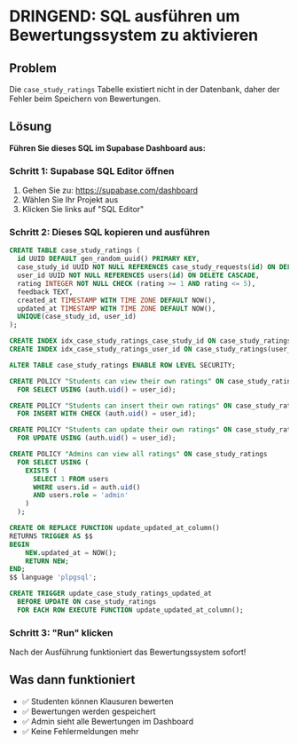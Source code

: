 # DRINGEND: SQL ausführen um Bewertungssystem zu aktivieren

## Problem
Die `case_study_ratings` Tabelle existiert nicht in der Datenbank, daher der Fehler beim Speichern von Bewertungen.

## Lösung
**Führen Sie dieses SQL im Supabase Dashboard aus:**

### Schritt 1: Supabase SQL Editor öffnen
1. Gehen Sie zu: https://supabase.com/dashboard
2. Wählen Sie Ihr Projekt aus
3. Klicken Sie links auf "SQL Editor"

### Schritt 2: Dieses SQL kopieren und ausführen

```sql
CREATE TABLE case_study_ratings (
  id UUID DEFAULT gen_random_uuid() PRIMARY KEY,
  case_study_id UUID NOT NULL REFERENCES case_study_requests(id) ON DELETE CASCADE,
  user_id UUID NOT NULL REFERENCES users(id) ON DELETE CASCADE,
  rating INTEGER NOT NULL CHECK (rating >= 1 AND rating <= 5),
  feedback TEXT,
  created_at TIMESTAMP WITH TIME ZONE DEFAULT NOW(),
  updated_at TIMESTAMP WITH TIME ZONE DEFAULT NOW(),
  UNIQUE(case_study_id, user_id)
);

CREATE INDEX idx_case_study_ratings_case_study_id ON case_study_ratings(case_study_id);
CREATE INDEX idx_case_study_ratings_user_id ON case_study_ratings(user_id);

ALTER TABLE case_study_ratings ENABLE ROW LEVEL SECURITY;

CREATE POLICY "Students can view their own ratings" ON case_study_ratings
  FOR SELECT USING (auth.uid() = user_id);

CREATE POLICY "Students can insert their own ratings" ON case_study_ratings
  FOR INSERT WITH CHECK (auth.uid() = user_id);

CREATE POLICY "Students can update their own ratings" ON case_study_ratings
  FOR UPDATE USING (auth.uid() = user_id);

CREATE POLICY "Admins can view all ratings" ON case_study_ratings
  FOR SELECT USING (
    EXISTS (
      SELECT 1 FROM users 
      WHERE users.id = auth.uid() 
      AND users.role = 'admin'
    )
  );

CREATE OR REPLACE FUNCTION update_updated_at_column()
RETURNS TRIGGER AS $$
BEGIN
    NEW.updated_at = NOW();
    RETURN NEW;
END;
$$ language 'plpgsql';

CREATE TRIGGER update_case_study_ratings_updated_at 
  BEFORE UPDATE ON case_study_ratings 
  FOR EACH ROW EXECUTE FUNCTION update_updated_at_column();
```

### Schritt 3: "Run" klicken

Nach der Ausführung funktioniert das Bewertungssystem sofort!

## Was dann funktioniert
- ✅ Studenten können Klausuren bewerten
- ✅ Bewertungen werden gespeichert
- ✅ Admin sieht alle Bewertungen im Dashboard
- ✅ Keine Fehlermeldungen mehr
